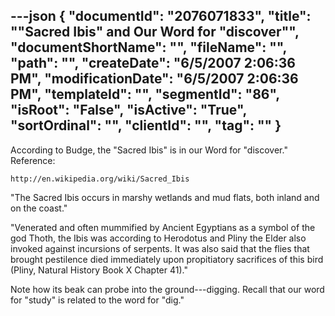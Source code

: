 ---json
{
  "documentId": "2076071833",
  "title": "&quot;Sacred Ibis&quot; and Our Word for &quot;discover&quot;",
  "documentShortName": "",
  "fileName": "",
  "path": "",
  "createDate": "6/5/2007 2:06:36 PM",
  "modificationDate": "6/5/2007 2:06:36 PM",
  "templateId": "",
  "segmentId": "86",
  "isRoot": "False",
  "isActive": "True",
  "sortOrdinal": "",
  "clientId": "",
  "tag": ""
}
---

According to Budge, the &quot;Sacred Ibis&quot; is in our Word for &quot;discover.&quot; Reference:

    http://en.wikipedia.org/wiki/Sacred_Ibis

&quot;The Sacred Ibis occurs in marshy wetlands and mud flats, both inland and on the coast.&quot;

&quot;Venerated and often mummified by Ancient Egyptians as a symbol of the god Thoth, the Ibis was according to Herodotus and Pliny the Elder also invoked against incursions of serpents. It was also said that the flies that brought pestilence died immediately upon propitiatory sacrifices of this bird (Pliny, Natural History Book X Chapter 41).&quot;

Note how its beak can probe into the ground---digging. Recall that our word for &quot;study&quot; is related to the word for &quot;dig.&quot;
